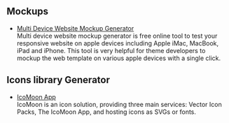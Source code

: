 ## Mockups

- [Multi Device Website Mockup Generator](http://techsini.com/multi-mockup/)  
Multi device website mockup generator is free online tool to test your responsive website on apple devices including Apple iMac, MacBook, iPad and iPhone. This tool is very helpful for theme developers to mockup the web template on various apple devices with a single click.


## Icons library Generator

- [IcoMoon App](https://icomoon.io/app/#/select)  
IcoMoon is an icon solution, providing three main services: Vector Icon Packs, The IcoMoon App, and hosting icons as SVGs or fonts.
